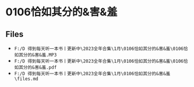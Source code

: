 # 0106恰如其分的&害&羞

## Files

- `F:/D 得到每天听一本书丨更新中\2023全年合集\1月\0106恰如其分的&害&羞\0106恰如其分的&害&羞.MP3`
- `F:/D 得到每天听一本书丨更新中\2023全年合集\1月\0106恰如其分的&害&羞\0106恰如其分的&害&羞.pdf`
- `F:/D 得到每天听一本书丨更新中\2023全年合集\1月\0106恰如其分的&害&羞\files.md`
